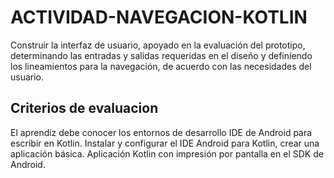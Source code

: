 # ACTIVIDAD-NAVEGACION-KOTLIN
Construir la interfaz de usuario, apoyado en la evaluación del prototipo, determinando las entradas y salidas requeridas en el diseño y definiendo los lineamientos para la navegación, de acuerdo con las necesidades del usuario.

## Criterios de evaluacion
El aprendiz debe conocer los
entornos de desarrollo IDE de
Android para escribir en
Kotlin.
Instalar y configurar el IDE
Android para Kotlin, crear una
aplicación básica.
Aplicación Kotlin con
impresión por pantalla en el
SDK de Android.
